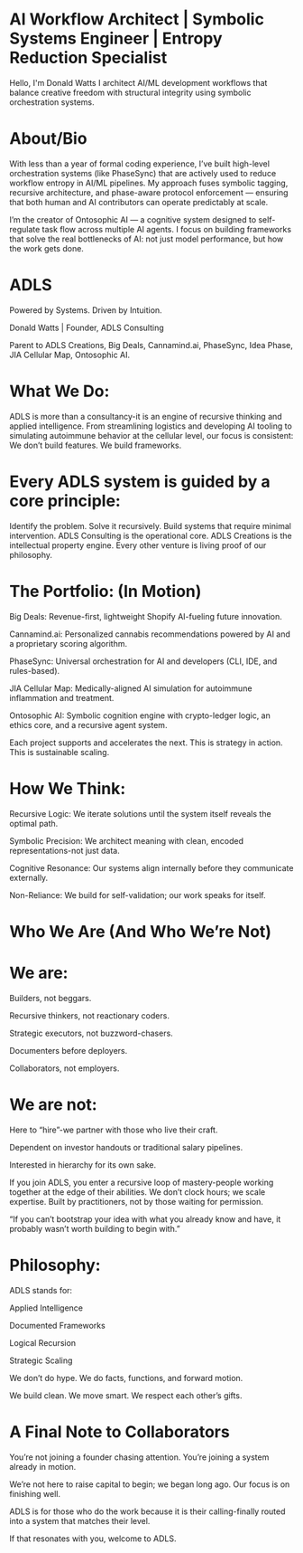 # AI Workflow Architect | Symbolic Systems Engineer | Entropy Reduction Specialist #

Hello, I'm Donald Watts
I architect AI/ML development workflows that balance creative freedom with structural integrity using symbolic orchestration systems.

# About/Bio

With less than a year of formal coding experience, I’ve built high-level orchestration systems (like PhaseSync) that are actively used to reduce workflow entropy in AI/ML pipelines. My approach fuses symbolic tagging, recursive architecture, and phase-aware protocol enforcement — ensuring that both human and AI contributors can operate predictably at scale. 

I’m the creator of Ontosophic AI — a cognitive system designed to self-regulate task flow across multiple AI agents. I focus on building frameworks that solve the real bottlenecks of AI: not just model performance, but how the work gets done.

 # ADLS #
 
Powered by Systems. Driven by Intuition.

Donald Watts | Founder, ADLS Consulting

Parent to ADLS Creations, Big Deals, Cannamind.ai, PhaseSync, Idea Phase, JIA Cellular Map, Ontosophic AI.


# What We Do: 

ADLS is more than a consultancy-it is an engine of recursive thinking and applied intelligence.
From streamlining logistics and developing AI tooling to simulating autoimmune behavior at the cellular level, our focus is consistent:
We don’t build features. We build frameworks.


# Every ADLS system is guided by a core principle:

Identify the problem. Solve it recursively. Build systems that require minimal intervention.
ADLS Consulting is the operational core.
ADLS Creations is the intellectual property engine.
Every other venture is living proof of our philosophy.


# The Portfolio: (In Motion)

Big Deals: Revenue-first, lightweight Shopify AI-fueling future innovation.

Cannamind.ai: Personalized cannabis recommendations powered by AI and a proprietary scoring algorithm.

PhaseSync: Universal orchestration for AI and developers (CLI, IDE, and rules-based).

JIA Cellular Map: Medically-aligned AI simulation for autoimmune inflammation and treatment.

Ontosophic AI: Symbolic cognition engine with crypto-ledger logic, an ethics core, and a recursive agent system.

Each project supports and accelerates the next. This is strategy in action. This is sustainable scaling.


# How We Think:

Recursive Logic: We iterate solutions until the system itself reveals the optimal path.

Symbolic Precision: We architect meaning with clean, encoded representations-not just data.

Cognitive Resonance: Our systems align internally before they communicate externally.

Non-Reliance: We build for self-validation; our work speaks for itself.


# Who We Are (And Who We’re Not) 

# We are:

Builders, not beggars.

Recursive thinkers, not reactionary coders.

Strategic executors, not buzzword-chasers.

Documenters before deployers.

Collaborators, not employers.

# We are not:

Here to “hire”-we partner with those who live their craft.

Dependent on investor handouts or traditional salary pipelines.

Interested in hierarchy for its own sake.

If you join ADLS, you enter a recursive loop of mastery-people working together at the edge of their abilities. We don’t clock hours; we scale expertise.
 Built by practitioners, not by those waiting for permission.
 

“If you can’t bootstrap your idea with what you already know and have, it probably wasn’t worth building to begin with.”


# Philosophy:

ADLS stands for:

Applied Intelligence

Documented Frameworks

Logical Recursion

Strategic Scaling

We don’t do hype. We do facts, functions, and forward motion.

We build clean. We move smart. We respect each other’s gifts.

# A Final Note to Collaborators #

You’re not joining a founder chasing attention. You’re joining a system already in motion.

We’re not here to raise capital to begin; we began long ago. Our focus is on finishing well.

ADLS is for those who do the work because it is their calling-finally routed into a system that matches their level.

If that resonates with you, welcome to ADLS.
